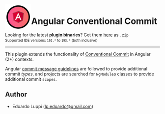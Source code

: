 <img align="left" width="85" height="85" src="https://raw.githubusercontent.com/lppedd/idea-conventional-commit-angular2/master/images/cc_angular_logo.png" alt="Plugin logo">

# Angular Conventional Commit

Looking for the latest **plugin binaries**? Get them [here][1] as `.zip`  
<small>Supported IDE versions: `192.*` to `193.*` (both inclusive)</small> 

-----

This plugin extends the functionality of [Conventional Commit][2] in Angular (2+) contexts.

Angular [commit message guidelines][3] are followed to provide additional commit _types_,
and projects are searched for `NgModule`s classes to provide additional commit `scopes`.

## Author

 - Edoardo Luppi (<lp.edoardo@gmail.com>)

[1]: https://github.com/lppedd/idea-conventional-commit-angular2/releases
[2]: https://github.com/lppedd/idea-conventional-commit
[3]: https://github.com/angular/angular/blob/master/CONTRIBUTING.md#-commit-message-guidelines
